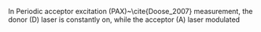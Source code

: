 In Periodic acceptor excitation (PAX)~\cite{Doose_2007} measurement, the
donor (D) laser is constantly on, while the acceptor (A) laser modulated
